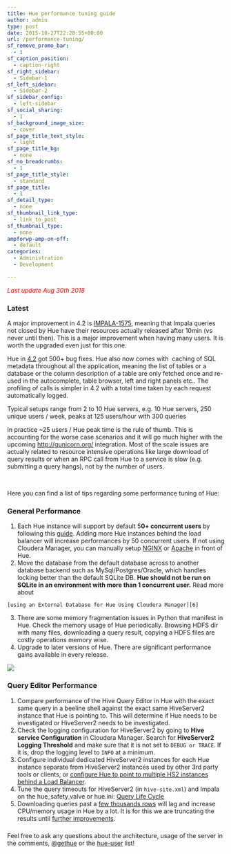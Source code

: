 ```yaml
---
title: Hue performance tuning guide
author: admin
type: post
date: 2015-10-27T22:20:55+00:00
url: /performance-tuning/
sf_remove_promo_bar:
  - 1
sf_caption_position:
  - caption-right
sf_right_sidebar:
  - Sidebar-1
sf_left_sidebar:
  - Sidebar-2
sf_sidebar_config:
  - left-sidebar
sf_social_sharing:
  - 1
sf_background_image_size:
  - cover
sf_page_title_text_style:
  - light
sf_page_title_bg:
  - none
sf_no_breadcrumbs:
  - 1
sf_page_title_style:
  - standard
sf_page_title:
  - 1
sf_detail_type:
  - none
sf_thumbnail_link_type:
  - link_to_post
sf_thumbnail_type:
  - none
ampforwp-amp-on-off:
  - default
categories:
  - Administration
  - Development

---
```

<span style="color: #ff0000;"><em>Last update Aug 30th 2018</em></span>

### Latest

A major improvement in 4.2 is [IMPALA-1575][1], meaning that Impala queries not closed by Hue have their resources actually released after 10min (vs never until then). This is a major improvement when having many users. It is worth the upgraded even just for this one.

Hue in [4.2][2] got 500+ bug fixes. Hue also now comes with  caching of SQL metadata throughout all the application, meaning the list of tables or a database or the column description of a table are only fetched once and re-used in the autocomplete, table browser, left and right panels etc.. The profiling of calls is simpler in 4.2 with a total time taken by each request automatically logged.

Typical setups range from 2 to 10 Hue servers, e.g. 10 Hue servers, 250 unique users / week, peaks at 125 users/hour with 300 queries

In practice ~25 users / Hue peak time is the rule of thumb. This is accounting for the worse case scenarios and it will go much higher with the upcoming <http://gunicorn.org/> integration. Most of the scale issues are actually related to resource intensive operations like large download of query results or when an RPC call from Hue to a service is slow (e.g. submitting a query hangs), not by the number of users.

&nbsp;

Here you can find a list of tips regarding some performance tuning of Hue:

### General Performance

  1. Each Hue instance will support by default 5**0+ concurrent users** by following this [guide][3]. Adding more Hue instances behind the load balancer will increase performances by 50 concurrent users. If not using Cloudera Manager, you can manually setup [NGINX][4] or [Apache][5] in front of Hue.
  2. Move the database from the default database across to another database backend such as MySql/Postgres/Oracle, which handles locking better than the default SQLite DB. **Hue should not be run on SQLite in an environment with more than 1 concurrent user.** Read more about

    [using an External Database for Hue Using Cloudera Manager][6]
  3. There are some memory fragmentation issues in Python that manifest in Hue. Check the memory usage of Hue periodically. Browsing HDFS dir with many files, downloading a query result, copying a HDFS files are costly operations memory wise.
  4. Upgrade to later versions of Hue. There are significant performance gains available in every release.

[<img src="https://cdn.gethue.com/uploads/2015/03/with-nginx.png" />][7]

### Query Editor Performance

  1. Compare performance of the Hive Query Editor in Hue with the exact same query in a beeline shell against the exact same HiveServer2 instance that Hue is pointing to. This will determine if Hue needs to be investigated or HiveServer2 needs to be investigated.
  2. Check the logging configuration for HiveServer2 by going to **Hive service Configuration** in Cloudera Manager. Search for **HiveServer2 Logging Threshold** and make sure that it is not set to `DEBUG or TRACE`. If it is, drop the logging level to `INFO` at a minimum.
  3. Configure individual dedicated HiveServer2 instances for each Hue instance separate from HiveServer2 instances used by other 3rd party tools or clients, or [configure Hue to point to multiple HS2 instances behind a Load Balancer][8].
  4. Tune the query timeouts for HiveServer2 (in `hive-site.xml`) and Impala on the hue_safety_valve or hue.ini: [Query Life Cycle][9]
  5. Downloading queries past a [few thousands rows][10] will lag and increase CPU/memory usage in Hue by a lot. It is for this we are truncating the results until [further improvements][11].

###

Feel free to ask any questions about the architecture, usage of the server in the comments, [@gethue][12] or the [hue-user][13] list!

 [1]: https://issues.apache.org/jira/browse/IMPALA-1575
 [2]: https://gethue.com/hue-4-2-and-its-self-service-bi-improvements-are-out/.
 [3]: https://gethue.com/automatic-high-availability-and-load-balancing-of-hue-in-cloudera-manager-with-monitoring/
 [4]: https://gethue.com/using-nginx-to-speed-up-hue-3-8-0/
 [5]: https://gethue.com/how-to-run-hue-with-the-apache-server/
 [6]: http://www.cloudera.com/content/www/en-us/documentation/enterprise/latest/topics/cm_mc_hue_service.html
 [7]: https://cdn.gethue.com/uploads/2015/03/with-nginx.png
 [8]: https://gethue.com/how-to-optimally-configure-your-analytic-database-for-high-availability-with-hue-and-other-sql-clients/
 [9]: https://gethue.com/hadoop-tutorial-hive-and-impala-queries-life-cycle/
 [10]: https://github.com/cloudera/hue/blob/master/desktop/conf.dist/hue.ini#L746
 [11]: https://issues.cloudera.org/browse/HUE-2142
 [12]: http://twitter.com/gethue
 [13]: http://groups.google.com/a/cloudera.org/group/hue-user
